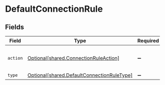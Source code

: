 # DefaultConnectionRule


## Fields

| Field                                                                                              | Type                                                                                               | Required                                                                                           | Description                                                                                        |
| -------------------------------------------------------------------------------------------------- | -------------------------------------------------------------------------------------------------- | -------------------------------------------------------------------------------------------------- | -------------------------------------------------------------------------------------------------- |
| `action`                                                                                           | [Optional[shared.ConnectionRuleAction]](undefined/models/shared/connectionruleaction.md)           | :heavy_minus_sign:                                                                                 | ENCRYPT is not allowed in default rule                                                             |
| `type`                                                                                             | [Optional[shared.DefaultConnectionRuleType]](undefined/models/shared/defaultconnectionruletype.md) | :heavy_minus_sign:                                                                                 | N/A                                                                                                |